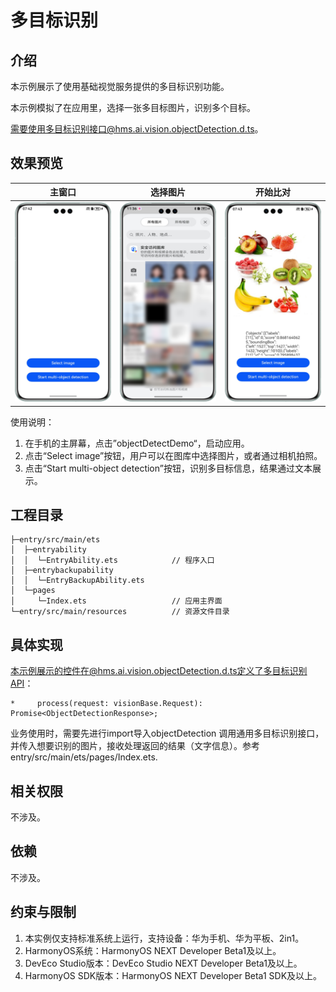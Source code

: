 # 多目标识别

## 介绍

本示例展示了使用基础视觉服务提供的多目标识别功能。

本示例模拟了在应用里，选择一张多目标图片，识别多个目标。

需要使用多目标识别接口@hms.ai.vision.objectDetection.d.ts。

## 效果预览

|          **主窗口**          |             **选择图片**              |             **开始比对**              |
|:-------------------------:|:---------------------------------:|:---------------------------------:|
| ![](screenshots/app.png) | ![](screenshots/selectImage.png) | ![](screenshots/objectResult.png) | 

使用说明：

1. 在手机的主屏幕，点击”objectDetectDemo“，启动应用。
2. 点击“Select image”按钮，用户可以在图库中选择图片，或者通过相机拍照。
3. 点击“Start multi-object detection”按钮，识别多目标信息，结果通过文本展示。

## 工程目录
```
├─entry/src/main/ets
│  ├─entryability
│  │  └─EntryAbility.ets            // 程序入口
│  ├─entrybackupability
│  │  └─EntryBackupAbility.ets
│  └─pages
│     └─Index.ets                   // 应用主界面
└─entry/src/main/resources          // 资源文件目录
```

## 具体实现

本示例展示的控件在@hms.ai.vision.objectDetection.d.ts定义了多目标识别API：
~~~
*     process(request: visionBase.Request): Promise<ObjectDetectionResponse>;
~~~
业务使用时，需要先进行import导入objectDetection
调用通用多目标识别接口，并传入想要识别的图片，接收处理返回的结果（文字信息）。参考entry/src/main/ets/pages/Index.ets.

## 相关权限

不涉及。

## 依赖

不涉及。

## 约束与限制

1. 本实例仅支持标准系统上运行，支持设备：华为手机、华为平板、2in1。
2. HarmonyOS系统：HarmonyOS NEXT Developer Beta1及以上。
3. DevEco Studio版本：DevEco Studio NEXT Developer Beta1及以上。
4. HarmonyOS SDK版本：HarmonyOS NEXT Developer Beta1 SDK及以上。
